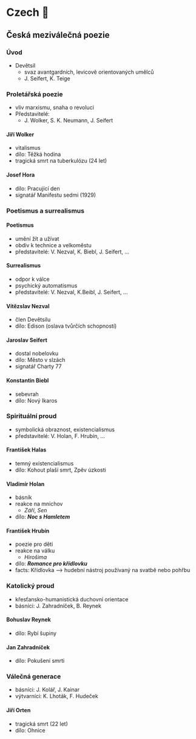 # Czech 📕

## Česká meziválečná poezie

### Úvod
- Devětsil
    - svaz avantgardních, levicově orientovaných umělců
    - J. Seifert, K. Teige

### Proletářská poezie
- vliv marxismu, snaha o revoluci
- Představitelé:
    - J. Wolker, S. K. Neumann, J. Seifert

#### Jiří Wolker
- vitalismus
- dílo: Těžká hodina
- tragická smrt na tuberkulózu (24 let)

#### Josef Hora
- dílo: Pracující den
- signatář Manifestu sedmi (1929)


### Poetismus a surrealismus
#### Poetismus
- umění žít a užívat
- obdiv k technice a velkoměstu
- představitelé: V. Nezval, K. Biebl, J. Seifert, ...
#### Surrealismus
- odpor k válce
- psychický automatismus
- představitelé: V. Nezval, K.Beibl, J. Seifert, ...

#### Vítězslav Nezval
- člen Devětsilu
- dílo: Edison (oslava tvůrčích schopností)

#### Jaroslav Seifert
- dostal nobelovku
- dílo: Město v slzách
- signatář Charty 77

#### Konstantin Biebl
- sebevrah
- dílo: Nový Ikaros

### Spirituální proud
- symbolická obraznost, existencialismus
- představitelé: V. Holan, F. Hrubín, ...

#### František Halas
- temný existencialismus
- dílo: Kohout plaší smrt, Zpěv úzkosti

#### Vladimír Holan
- básník
- reakce na mnichov
    - *Září*, *Sen*
- dílo: ***Noc s Hamletem***

#### František Hrubín
- poezie pro děti
- reakce na válku
    - *Hirošima*
- dílo: ***Romance pro křídlovku***
- facts: Křídlovka --> hudební nástroj používaný na svatbě nebo pohřbu

### Katolický proud
- křesťansko-humanistická duchovní orientace
- básníci: J. Zahradníček, B. Reynek

#### Bohuslav Reynek
- dílo: Rybí šupiny

#### Jan Zahradníček
- dílo: Pokušení smrti

### Válečná generace
- básníci: J. Kolář, J. Kainar
- výtvarníci: K. Lhoták, F. Hudeček

#### Jiří Orten
- tragická smrt (22 let)
- dílo: Ohnice